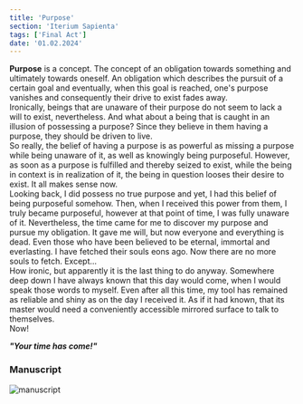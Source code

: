 ```yaml
---
title: 'Purpose'
section: 'Iterium Sapienta'
tags: ['Final Act']
date: '01.02.2024'
---
```


**Purpose** is a concept. The concept of an obligation towards something and ultimately towards
oneself. An obligation which describes the pursuit of a certain goal and eventually, when this goal
is reached, one's purpose vanishes and consequently their drive to exist fades away.  
Ironically, beings that are unaware of their purpose do not seem to lack a will to exist,
nevertheless. And what about a being that is caught in an illusion of possessing a purpose? Since
they believe in them having a purpose, they should be driven to live.  
So really, the belief of having a purpose is as powerful as missing a purpose while being unaware of
it, as well as knowingly being purposeful. However, as soon as a purpose is fulfilled and thereby
seized to exist, while the being in context is in realization of it, the being in question looses
their desire to exist. It all makes sense now.  
Looking back, I did possess no true purpose and yet, I had this belief of being purposeful somehow.
Then, when I received this power from them, I truly became purposeful, however at that point of
time, I was fully unaware of it. Nevertheless, the time came for me to discover my purpose and
pursue my obligation. It gave me will, but now everyone and everything is dead. Even those who have
been believed to be eternal, immortal and everlasting. I have fetched their souls eons ago. Now
there are no more souls to fetch. Except...  
How ironic, but apparently it is the last thing to do anyway. Somewhere deep down I have always
known that this day would come, when I would speak those words to myself. Even after all this time,
my tool has remained as reliable and shiny as on the day I received it. As if it had known, that its
master would need a conveniently accessible mirrored surface to talk to themselves.  
Now!

_**"Your time has come!"**_

### Manuscript

<div class="flex justify-center">
    <img src="\images\IteriumSapienta\Purpose.svg" alt="manuscript" class="rounded-xl" style="background: white" />
</div>
